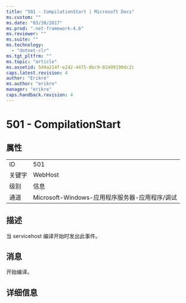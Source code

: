 ```yaml
---
title: "501 - CompilationStart | Microsoft Docs"
ms.custom: ""
ms.date: "03/30/2017"
ms.prod: ".net-framework-4.6"
ms.reviewer: ""
ms.suite: ""
ms.technology: 
  - "dotnet-clr"
ms.tgt_pltfrm: ""
ms.topic: "article"
ms.assetid: 5d4a214f-e242-4475-8bc9-02409190dc2c
caps.latest.revision: 4
author: "Erikre"
ms.author: "erikre"
manager: "erikre"
caps.handback.revision: 4
---
```

# 501 - CompilationStart
## 属性  
  
|||  
|-|-|  
|ID|501|  
|关键字|WebHost|  
|级别|信息|  
|通道|Microsoft\-Windows\-应用程序服务器\-应用程序\/调试|  
  
## 描述  
 当 servicehost 编译开始时发出此事件。  
  
## 消息  
 开始编译。  
  
## 详细信息